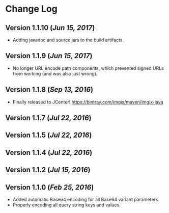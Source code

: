Change Log
==========

## Version 1.1.10 (_Jun 15, 2017_)
 * Adding javadoc and source jars to the build artifacts.

## Version 1.1.9 (_Jun 15, 2017_)
 * No longer URL encode path components, which prevented signed URLs from working (and was also just wrong).

## Version 1.1.8 (_Sep 13, 2016_)
 * Finally released to JCenter! https://bintray.com/imgix/maven/imgix-java

## Version 1.1.7 (_Jul 22, 2016_)

## Version 1.1.5 (_Jul 22, 2016_)

## Version 1.1.4 (_Jul 22, 2016_)

## Version 1.1.2 (_Jul 15, 2016_)

## Version 1.1.0 (_Feb 25, 2016_)
 * Added automatic Base64 encoding for all Base64 variant parameters.
 * Properly encoding all query string keys and values.
